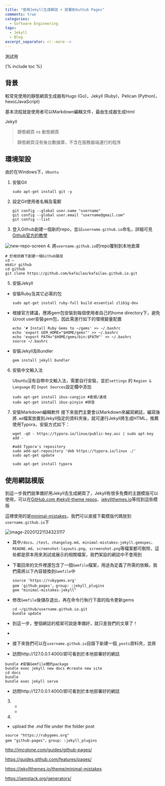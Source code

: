 ```yaml
---
title: "使用Jekyll生成網誌 + 部署到Guthub Pages"
comments: true
categories: 
  - Software Engineering
tags:
  - Jekyll
  - Blog
excerpt_separator: <!--more-->
---
```


測試用
<!--more-->

{% include toc %}

## 背景

較常見使用的靜態網頁生成器有Hugo (Go)，Jekyll (Ruby)，Pelican (Python)，hexo(JavaScript)

基本流程就是使用者可以Markdown編輯文件，最由生成器生成html

Jekyll

> 靜態網頁 vs 動態網頁
>
> 靜態網頁沒有後台數據庫，不含在服務器端運行的程序



## 環境架設

由於在Windows下，`Ubuntu`

1. 安裝Git
   ```shell
   sudo apt-get install git -y
   ```
2. 設定Git使用者名稱及電郵
   ```shell
   git config --global user.name "username"
   git config --global user.email "username@gmail.com"
   git config --list
   ```
3. 登入Github創建一個新的repo，並以`username.github.io`命名，詳細可見[Github官方的教學](https://guides.github.com/features/pages/)

![new-repo-screen](https://guides.github.com/features/pages/create-new-repo-screen.png)
4. 將`username.github.io`的repo覆制到本地倉庫
   ```shell
   # 於根目錄下創建一個Github路徑
   cd ~
   mkdir github
   cd github
   git clone https://github.com/kafailao/kafailao.github.io.git
   ```
5. 安裝Jekyll
- 安裝Ruby及其它必需的包
   ```shell
   sudo apt-get install ruby-full build-essential zlib1g-dev
   ```

- 根據官方建議，應將gem包安裝到每個使用者自己的home directory下，避免以root user安裝gem包，因此需進行如下的環境變量配置

   ```shell
   echo '# Install Ruby Gems to ~/gems' >> ~/.bashrc
   echo 'export GEM_HOME="$HOME/gems"' >> ~/.bashrc
   echo 'export PATH="$HOME/gems/bin:$PATH"' >> ~/.bashrc
   source ~/.bashrc
   ```

- 安裝Jekyll及Bundler

   ```shell
   gem install jekyll bundler
   ```

6. 安裝中文輸入法

   Ubuntu沒有自帶中文輸入法，需要自行安裝，並於`settings` 的 `Region & Language` 的 `Input Sources`設定欄中添加

   ```shell
   sudo apt-get install ibus-cangjie #倉頡/速成
   sudo apt-get install ibus-pinyin #拼音
   ```
7. 安裝Markdown編輯軟件
接下來我們主要會以Markdown來編寫網誌，編寫後將`.md`檔案放置到Jekyll指定的資料夾後，就可運行Jekyll將生成HTML，推薦使用Typora，安裝方式如下：
   ```shell
   wget -qO - https://typora.io/linux/public-key.asc | sudo apt-key add -
   
   #add Typora's repository
   sudo add-apt-repository 'deb https://typora.io/linux ./'
   sudo apt-get update
   
   sudo apt-get install typora
   ```

## 使用網誌模版

到這一步我們就準備好用Jekyll去生成網頁了，Jekyll有很多免費的主題模版可以使用，可以在[GitHub.com #jekyll-theme repos](https://github.com/topics/jekyll-theme)、[jekyllthemes.io](https://jekyllthemes.io/)等找到這些模版

這裡使用的是[minimal-mistakes](https://github.com/mmistakes/minimal-mistakes)，我們可以直接下載模版代碼放到`username.github.io`下

![image-20201221134323117](C:\Users\tsuba\AppData\Roaming\Typora\typora-user-images\image-20201221134323117.png)

- 其中`/docs`、`/test`、`changelog.md`、`minimal-mistakes-jekyll.gemspec`、`READNE.md`、`screenshot-layouts.png`、`screenshot.png`等檔案都可刪除，這些都是原本用來測試或展示的相關檔案，我們架設的網誌中不會用到
- 下載回來的文件裡還包含了一個`Gemfile`檔案，用途為定義了所需的依賴，我們需將以下內容替換到`Gemfile`中

   ```shell
   source 'https://rubygems.org'
   gem 'github-pages'，group: :jekyll_plugins
   gem "minimal-mistakes-jekyll"
   ```

- 修改`Gemfile`後儲存退出，再在命令行執行下面的指令更新gems

   ```shell
   cd ~/github/username.github.io.git
   bundle update
   ```
- 到這一步，整個網誌的框架可說是準備好，就只差我們的文章了！
- 
- 接下來我們可以在`username.github.io`目錄下新建一個`_posts`資料夾，並將


- 訪問http://127.0.0.1:4000/即可看到於本地部署好的網誌



```shell
bundle #安裝Gemfile裡的package
bundle exec jekyll new docs #create new site
cd docs
bundle 
bundle exec jekyll serve
```

- 訪問http://127.0.0.1:4000/即可看到於本地部署好的網誌

3. 
   - 
   - 
4. 

* upload the _.md_ file under the folder post



```shell
source "https://rubygems.org"
gem "github-pages"，group: :jekyll_plugins
```







http://jmcglone.com/guides/github-pages/

https://guides.github.com/features/pages/

https://jekyllthemes.io/theme/minimal-mistakes

https://jamstack.org/generators/